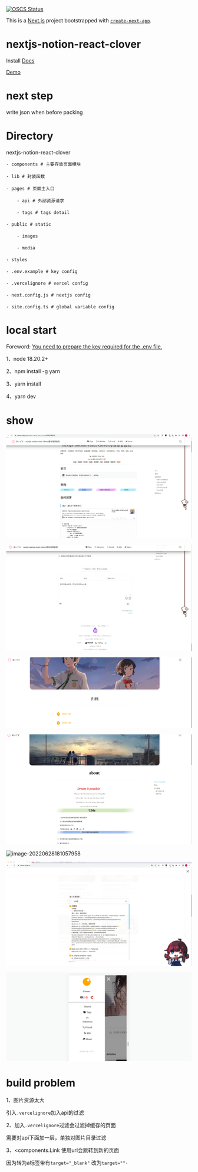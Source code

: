 [![OSCS Status](https://www.oscs1024.com/platform/badge/Mnxj/nextjs-notion-react-clover.svg?size=small)](https://www.oscs1024.com/project/Mnxj/nextjs-notion-react-clover?ref=badge_small)

This is a [Next.js](https://nextjs.org/) project bootstrapped with [`create-next-app`](https://github.com/vercel/next.js/tree/canary/packages/create-next-app).

# nextjs-notion-react-clover

Install [Docs](https://clover-blog.cn/nextjs-notion-react-clover%E5%8D%9A%E5%AE%A2%E9%83%A8%E7%BD%B2%E6%95%99%E7%A8%8B)

[Demo](https://clover-blog.cn/) 

# next step
write json when before packing 

# Directory
nextjs-notion-react-clover

	- components # 主要存放页面模块
 
	- lib # 封装函数
 
	- pages # 页面主入口
 
		- api # 外部资源请求
  
		- tags # tags detail
  
	- public # static
 
		- images 
  
		- media 
  
	- styles 
 
	- .env.example # key config
 
	- .vercelignore # vercel config
 
	- next.config.js # nextjs config
 
	- site.config.ts # global variable config

# local start
Foreword: [You need to prepare the key required for the .env file.](https://www.notion.so/nextjs-notion-react-clover-2f0f3d3248534cc1ae4ea20006ca6c71) 

1、node 18.20.2+

2、npm install -g yarn

3、yarn install

4、yarn dev

# show

![image-20220628180917307](README/image-20220628180917307.png)

![image-20220628180937921](README/image-20220628180937921.png)



![image-20220628181011345](README/image-20220628181011345.png)



![image-20220628181033678](README/image-20220628181033678.png)



![image-20220628181057958](README/image-20220628181057958.png)

![image-20220628181127478](README/image-20220628181127478.png)

![image-20220628181154309](README/image-20220628181154309.png)



# build problem

1、图片资源太大

引入`.vercelignore`加入api的过滤

2、加入`.vercelignore`过滤会过滤掉缓存的页面

需要对api下面加一层，单独对图片目录过滤

3、<components.Link 使用url会跳转到新的页面

因为转为a标签带有`target="_blank"` 改为`target=""·`

